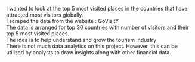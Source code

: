 I wanted to look at the top 5 most visited places in the countries that have attracted most visitors globally. <br>
I scraped the data from the website : GoVisitY <br>
The data is arranged for top 30 countries with number of visitors and their top 5 most visited places. <br>
The idea is to help understand and grow the tourism industry <br>
There is not much data analytics on this project. However, this can be utilized by analysts to draw insights along with other financial data.
